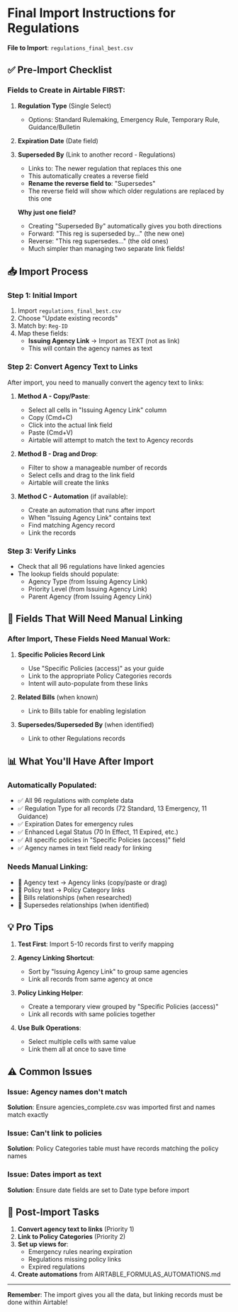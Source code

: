 # Final Import Instructions for Regulations

**File to Import**: `regulations_final_best.csv`

## ✅ Pre-Import Checklist

### Fields to Create in Airtable FIRST:

1. **Regulation Type** (Single Select)
   - Options: Standard Rulemaking, Emergency Rule, Temporary Rule, Guidance/Bulletin

2. **Expiration Date** (Date field)

3. **Superseded By** (Link to another record - Regulations)
   - Links to: The newer regulation that replaces this one
   - This automatically creates a reverse field
   - **Rename the reverse field to**: "Supersedes" 
   - The reverse field will show which older regulations are replaced by this one
   
   **Why just one field?**
   - Creating "Superseded By" automatically gives you both directions
   - Forward: "This reg is superseded by..." (the new one)
   - Reverse: "This reg supersedes..." (the old ones)
   - Much simpler than managing two separate link fields!

## 📥 Import Process

### Step 1: Initial Import
1. Import `regulations_final_best.csv`
2. Choose "Update existing records" 
3. Match by: `Reg-ID`
4. Map these fields:
   - **Issuing Agency Link** → Import as TEXT (not as link)
   - This will contain the agency names as text

### Step 2: Convert Agency Text to Links
After import, you need to manually convert the agency text to links:

1. **Method A - Copy/Paste**:
   - Select all cells in "Issuing Agency Link" column
   - Copy (Cmd+C)
   - Click into the actual link field
   - Paste (Cmd+V)
   - Airtable will attempt to match the text to Agency records

2. **Method B - Drag and Drop**:
   - Filter to show a manageable number of records
   - Select cells and drag to the link field
   - Airtable will create the links

3. **Method C - Automation** (if available):
   - Create an automation that runs after import
   - When "Issuing Agency Link" contains text
   - Find matching Agency record
   - Link the records

### Step 3: Verify Links
- Check that all 96 regulations have linked agencies
- The lookup fields should populate:
  - Agency Type (from Issuing Agency Link)
  - Priority Level (from Issuing Agency Link)
  - Parent Agency (from Issuing Agency Link)

## 🔄 Fields That Will Need Manual Linking

### After Import, These Fields Need Manual Work:

1. **Specific Policies Record Link**
   - Use "Specific Policies (access)" as your guide
   - Link to the appropriate Policy Categories records
   - Intent will auto-populate from these links

2. **Related Bills** (when known)
   - Link to Bills table for enabling legislation

3. **Supersedes/Superseded By** (when identified)
   - Link to other Regulations records

## 📊 What You'll Have After Import

### Automatically Populated:
- ✅ All 96 regulations with complete data
- ✅ Regulation Type for all records (72 Standard, 13 Emergency, 11 Guidance)
- ✅ Expiration Dates for emergency rules
- ✅ Enhanced Legal Status (70 In Effect, 11 Expired, etc.)
- ✅ All specific policies in "Specific Policies (access)" field
- ✅ Agency names in text field ready for linking

### Needs Manual Linking:
- 🔗 Agency text → Agency links (copy/paste or drag)
- 🔗 Policy text → Policy Category links
- 🔗 Bills relationships (when researched)
- 🔗 Supersedes relationships (when identified)

## 💡 Pro Tips

1. **Test First**: Import 5-10 records first to verify mapping

2. **Agency Linking Shortcut**: 
   - Sort by "Issuing Agency Link" to group same agencies
   - Link all records from same agency at once

3. **Policy Linking Helper**:
   - Create a temporary view grouped by "Specific Policies (access)"
   - Link all records with same policies together

4. **Use Bulk Operations**:
   - Select multiple cells with same value
   - Link them all at once to save time

## ⚠️ Common Issues

### Issue: Agency names don't match
**Solution**: Ensure agencies_complete.csv was imported first and names match exactly

### Issue: Can't link to policies
**Solution**: Policy Categories table must have records matching the policy names

### Issue: Dates import as text
**Solution**: Ensure date fields are set to Date type before import

## 📝 Post-Import Tasks

1. **Convert agency text to links** (Priority 1)
2. **Link to Policy Categories** (Priority 2)
3. **Set up views for**:
   - Emergency rules nearing expiration
   - Regulations missing policy links
   - Expired regulations
4. **Create automations** from AIRTABLE_FORMULAS_AUTOMATIONS.md

---

**Remember**: The import gives you all the data, but linking records must be done within Airtable!